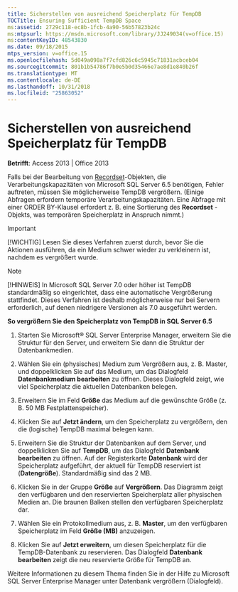```yaml
---
title: Sicherstellen von ausreichend Speicherplatz für TempDB
TOCTitle: Ensuring Sufficient TempDB Space
ms:assetid: 2729c118-ec8b-1fcb-4a90-56b57823b24c
ms:mtpsurl: https://msdn.microsoft.com/library/JJ249034(v=office.15)
ms:contentKeyID: 48543830
ms.date: 09/18/2015
mtps_version: v=office.15
ms.openlocfilehash: 5d049a098a7f7cfd826c6c5945c71831acbceb04
ms.sourcegitcommit: 801b1b54786f7b0e5b0d35466e7ae8d1e840b26f
ms.translationtype: MT
ms.contentlocale: de-DE
ms.lasthandoff: 10/31/2018
ms.locfileid: "25863052"
---
```

# <a name="ensuring-sufficient-tempdb-space"></a>Sicherstellen von ausreichend Speicherplatz für TempDB


**Betrifft**: Access 2013 | Office 2013

Falls bei der Bearbeitung von [Recordset](recordset-object-ado.md)-Objekten, die Verarbeitungskapazitäten von Microsoft SQL Server 6.5 benötigen, Fehler auftreten, müssen Sie möglicherweise TempDB vergrößern. (Einige Abfragen erfordern temporäre Verarbeitungskapazitäten. Eine Abfrage mit einer ORDER BY-Klausel erfordert z. B. eine Sortierung des **Recordset** -Objekts, was temporären Speicherplatz in Anspruch nimmt.)

> [!IMPORTANT]
> [!WICHTIG] Lesen Sie dieses Verfahren zuerst durch, bevor Sie die Aktionen ausführen, da ein Medium schwer wieder zu verkleinern ist, nachdem es vergrößert wurde.

> [!NOTE]
> [!HINWEIS] In Microsoft SQL Server 7.0 oder höher ist TempDB standardmäßig so eingerichtet, dass eine automatische Vergrößerung stattfindet. Dieses Verfahren ist deshalb möglicherweise nur bei Servern erforderlich, auf denen niedrigere Versionen als 7.0 ausgeführt werden.



**So vergrößern Sie den Speicherplatz von TempDB in SQL Server 6.5**

1.  Starten Sie Microsoft® SQL Server Enterprise Manager, erweitern Sie die Struktur für den Server, und erweitern Sie dann die Struktur der Datenbankmedien.

2.  Wählen Sie ein (physisches) Medium zum Vergrößern aus, z. B. Master, und doppelklicken Sie auf das Medium, um das Dialogfeld **Datenbankmedium bearbeiten** zu öffnen. Dieses Dialogfeld zeigt, wie viel Speicherplatz die aktuellen Datenbanken belegen.

3.  Erweitern Sie im Feld **Größe** das Medium auf die gewünschte Größe (z. B. 50 MB Festplattenspeicher).

4.  Klicken Sie auf **Jetzt ändern**, um den Speicherplatz zu vergrößern, den die (logische) TempDB maximal belegen kann.

5.  Erweitern Sie die Struktur der Datenbanken auf dem Server, und doppelklicken Sie auf **TempDB**, um das Dialogfeld **Datenbank bearbeiten** zu öffnen. Auf der Registerkarte **Datenbank** wird der Speicherplatz aufgeführt, der aktuell für TempDB reserviert ist (**Datengröße**). Standardmäßig sind das 2 MB.

6.  Klicken Sie in der Gruppe **Größe** auf **Vergrößern**. Das Diagramm zeigt den verfügbaren und den reservierten Speicherplatz aller physischen Medien an. Die braunen Balken stellen den verfügbaren Speicherplatz dar.

7.  Wählen Sie ein Protokollmedium aus, z. B. **Master**, um den verfügbaren Speicherplatz im Feld **Größe (MB)** anzuzeigen.

8.  Klicken Sie auf **Jetzt erweitern**, um diesen Speicherplatz für die TempDB-Datenbank zu reservieren. Das Dialogfeld **Datenbank bearbeiten** zeigt die neu reservierte Größe für TempDB an.

Weitere Informationen zu diesem Thema finden Sie in der Hilfe zu Microsoft SQL Server Enterprise Manager unter Datenbank vergrößern (Dialogfeld).

